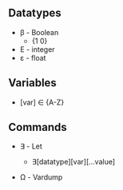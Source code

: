 ## Datatypes

- β - Boolean
  - {1 0}
- Ε - integer
- ε - float

## Variables

- [var] ∈ {A-Z}

## Commands

- ∃ - Let

  - ∃[datatype][var][…value]

- Ω - Vardump
